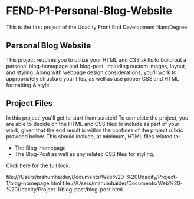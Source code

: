 # FEND-P1-Personal-Blog-Website
This is the first project of the Udacity Front End Development NanoDegree

## Personal Blog Website
This project requires you to utilize your HTML and CSS skills to build out a personal blog-homepage and blog-post, including custom images, layout, and styling. Along with webpage design considerations, you'll work to appropriately structure your files, as well as use proper CSS and HTML formatting & style.

## Project Files
In this project, you'll get to start from scratch! To complete the project, you are able to decide on the HTML and CSS files to include as part of your work, given that the end result is within the confines of the project rubric provided below. This should include, at minimum, HTML files related to:

  * The Blog-Homepage
  * The Blog-Post
as well as any related CSS files for styling.

Click here for the full look:

file:///Users/mahumhaider/Documents/Web%20-%20Udacity/Project-1/blog-homepage.html
file:///Users/mahumhaider/Documents/Web%20-%20Udacity/Project-1/blog-post/blog-post.html
